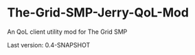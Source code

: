 # The-Grid-SMP-Jerry-QoL-Mod
An QoL client utility mod for The Grid SMP

Last version: 0.4-SNAPSHOT
